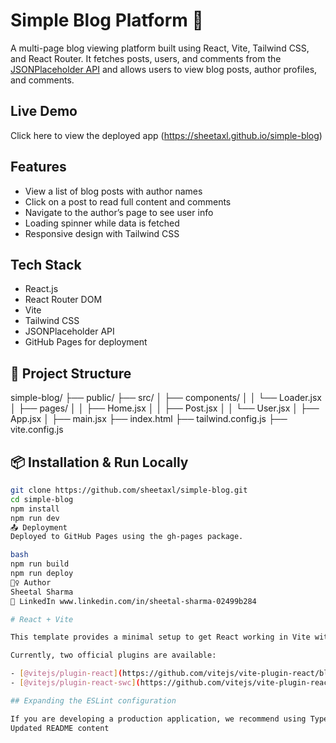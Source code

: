 # Simple Blog Platform 📝

A multi-page blog viewing platform built using React, Vite, Tailwind CSS, and React Router. It fetches posts, users, and comments from the [JSONPlaceholder API](https://jsonplaceholder.typicode.com) and allows users to view blog posts, author profiles, and comments.

##  Live Demo
Click here to view the deployed app (https://sheetaxl.github.io/simple-blog)

##  Features

- View a list of blog posts with author names
- Click on a post to read full content and comments
- Navigate to the author’s page to see user info
- Loading spinner while data is fetched
- Responsive design with Tailwind CSS

##  Tech Stack

- React.js
- React Router DOM
- Vite
- Tailwind CSS
- JSONPlaceholder API
- GitHub Pages for deployment

## 📂 Project Structure
simple-blog/
├── public/
├── src/
│ ├── components/
│ │ └── Loader.jsx
│ ├── pages/
│ │ ├── Home.jsx
│ │ ├── Post.jsx
│ │ └── User.jsx
│ ├── App.jsx
│ ├── main.jsx
├── index.html
├── tailwind.config.js
├── vite.config.js

## 📦 Installation & Run Locally

```bash
git clone https://github.com/sheetaxl/simple-blog.git
cd simple-blog
npm install
npm run dev
📤 Deployment
Deployed to GitHub Pages using the gh-pages package.

bash
npm run build
npm run deploy
🙋‍♀️ Author
Sheetal Sharma
🔗 LinkedIn www.linkedin.com/in/sheetal-sharma-02499b284

# React + Vite

This template provides a minimal setup to get React working in Vite with HMR and some ESLint rules.

Currently, two official plugins are available:

- [@vitejs/plugin-react](https://github.com/vitejs/vite-plugin-react/blob/main/packages/plugin-react) uses [Babel](https://babeljs.io/) for Fast Refresh
- [@vitejs/plugin-react-swc](https://github.com/vitejs/vite-plugin-react/blob/main/packages/plugin-react-swc) uses [SWC](https://swc.rs/) for Fast Refresh

## Expanding the ESLint configuration

If you are developing a production application, we recommend using TypeScript with type-aware lint rules enabled. Check out the [TS template](https://github.com/vitejs/vite/tree/main/packages/create-vite/template-react-ts) for information on how to integrate TypeScript and [`typescript-eslint`](https://typescript-eslint.io) in your project.
Updated README content
